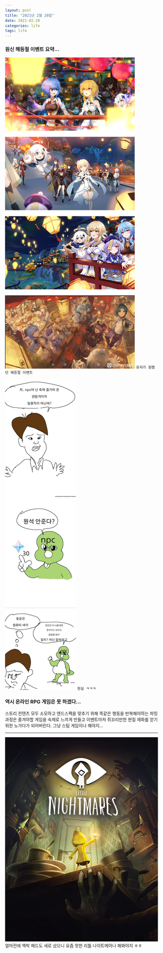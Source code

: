 ```yaml
---
layout: post
title: "2021년 2월 20일"
date: 2021-02-20
categories: life
tags: life
---
```


### 원신 해등절 이벤트 요약...
![사진](/assets/imgs/posts/daily-life/2021-02-20-001.png)
`유저가 원했던 해등절 이벤트`

![사진](/assets/imgs/posts/daily-life/2021-02-20-002.png)
`현실 ㅋㅋㅋ`

### 역시 온라인 RPG 게임은 못 하겠다... 
스토리 컨텐츠 모두 소모하고 엔드스펙을 맞추기 위해 똑같은 행동을 반복해야하는 파밍 과정은 즐겨야할 게임을 숙제로 느끼게 만들고 이벤트마저 쥐꼬리만한 현질 재화를 얻기 위한 노가다가 되어버린다. 그냥 스팀 게임이나 해야지...

---

![사진](/assets/imgs/posts/daily-life/2021-02-20-003.png)
얼마전에 엑박 패드도 새로 샀으니 요즘 핫한 리틀 나이트메어나 해봐야지 ㅎㅎ